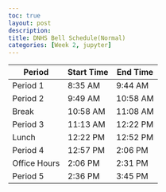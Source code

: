 ```yaml
---
toc: true
layout: post
description: 
title: DNHS Bell Schedule(Normal)
categories: [Week 2, jupyter]
---
```



|Period      |Start Time|End Time|
|------------|----------|--------|
|Period 1    |8:35 AM   |9:44  AM|
|Period 2    |9:49 AM   |10:58 AM|
|Break       |10:58 AM  |11:08 AM|
|Period 3    |11:13 AM  |12:22 PM|
|Lunch       |12:22 PM  |12:52 PM|
|Period 4    |12:57 PM  |2:06  PM|
|Office Hours|2:06 PM   |2:31  PM|
|Period 5    |2:36 PM   |3:45  PM|


